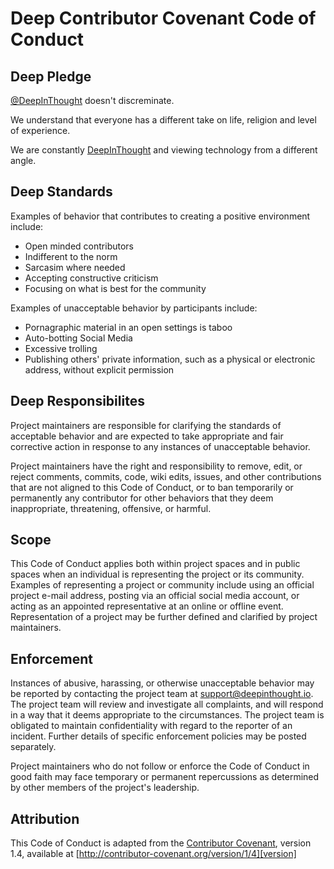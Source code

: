 # Deep Contributor Covenant Code of Conduct

## Deep Pledge

[@DeepInThought](https://github.com/DeepInThought) doesn't discreminate.  

We understand that everyone has a different take on life, religion and level of experience.  

We are constantly [DeepInThought](https://www.deepinthought.io) and viewing technology from a different angle.

## Deep Standards

Examples of behavior that contributes to creating a positive environment include:

* Open minded contributors
* Indifferent to the norm
* Sarcasim where needed
* Accepting constructive criticism
* Focusing on what is best for the community

Examples of unacceptable behavior by participants include:

* Pornagraphic material in an open settings is taboo
* Auto-botting Social Media
* Excessive trolling
* Publishing others' private information, such as a physical or electronic address, without explicit permission

## Deep Responsibilites

Project maintainers are responsible for clarifying the standards of acceptable behavior and are expected to take appropriate and fair corrective action in response to any instances of unacceptable behavior.

Project maintainers have the right and responsibility to remove, edit, or reject comments, commits, code, wiki edits, issues, and other contributions that are not aligned to this Code of Conduct, or to ban temporarily or permanently any contributor for other behaviors that they deem inappropriate, threatening, offensive, or harmful.

## Scope

This Code of Conduct applies both within project spaces and in public spaces when an individual is representing the project or its community. Examples of representing a project or community include using an official project e-mail address, posting via an official social media account, or acting as an appointed representative at an online or offline event. Representation of a project may be further defined and clarified by project maintainers.

## Enforcement

Instances of abusive, harassing, or otherwise unacceptable behavior may be reported by contacting the project team at support@deepinthought.io. The project team will review and investigate all complaints, and will respond in a way that it deems appropriate to the circumstances. The project team is obligated to maintain confidentiality with regard to the reporter of an incident. Further details of specific enforcement policies may be posted separately.

Project maintainers who do not follow or enforce the Code of Conduct in good faith may face temporary or permanent repercussions as determined by other members of the project's leadership.

## Attribution

This Code of Conduct is adapted from the [Contributor Covenant][homepage], version 1.4, available at [http://contributor-covenant.org/version/1/4][version]

[homepage]: http://contributor-covenant.org
[version]: http://contributor-covenant.org/version/1/4/